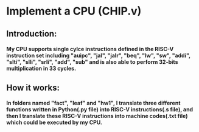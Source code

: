 # Implement a CPU (CHIP.v)
## Introduction:
#### My CPU supports single cylce instructions defined in the RISC-V instruction set including "auipc", "jal", "jalr", "beq", "lw", "sw", "addi", "slti", "slli", "srli", "add", "sub" and is also able to perform 32-bits multiplication in 33 cycles.
## How it works:
#### In folders named "fact", "leaf" and "hw1", I translate three different functions written in Python(.py file) into RISC-V instructions(.s file), and then I translate these RISC-V instructions into machine codes(.txt file) which could be executed by my CPU.
